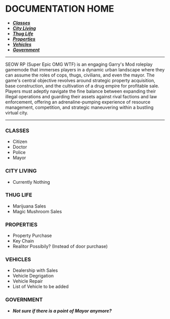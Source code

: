 # DOCUMENTATION HOME

- [**_Classes_**](#classes)
- [**_City Living_**](#city-living)
- [**_Thug Life_**](#thug-life)
- [**_Properties_**](#properties)
- [**_Vehicles_**](#vehicles)
- [**_Government_**](#government)

---

SEOW RP (Super Epic OMG WTF) is an engaging Garry's Mod roleplay gamemode that immerses players in a dynamic urban landscape where they can assume the roles of cops, thugs, civilians, and even the mayor. The game's central objective revolves around strategic property acquisition, base construction, and the cultivation of a drug empire for profitable sale. Players must adeptly navigate the fine balance between expanding their illegal operations and guarding their assets against rival factions and law enforcement, offering an adrenaline-pumping experience of resource management, competition, and strategic maneuvering within a bustling virtual city.

---

### CLASSES

- Citizen
- Doctor
- Police
- Mayor

### CITY LIVING

- Currently Nothing

### THUG LIFE

- Marijuana Sales
- Magic Mushroom Sales

### PROPERTIES

- Property Purchase
- Key Chain
- Realitor Possibily? (Instead of door purchase)

### VEHICLES

- Dealership with Sales
- Vehicle Degrigation
- Vehicle Repair
- List of Vehicle to be added

### GOVERNMENT

- **_Not sure if there is a point of Mayor anymore?_**
